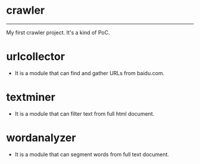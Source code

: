 # crawler
---
My first crawler project.
It's a kind of PoC.

# urlcollector
- It is a module that can find and gather URLs from baidu.com.

# textminer
- It is a module that can filter text from full html document.

# wordanalyzer
- It is a module that can segment words from full text document.
 
